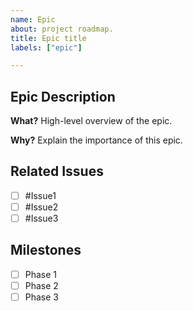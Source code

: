```yaml
---
name: Epic
about: project roadmap.
title: Epic title
labels: ["epic"]

---
```


## Epic Description
**What?** High-level overview of the epic.

**Why?** Explain the importance of this epic.

## Related Issues
- [ ] #Issue1
- [ ] #Issue2
- [ ] #Issue3

## Milestones
- [ ] Phase 1
- [ ] Phase 2
- [ ] Phase 3
